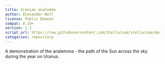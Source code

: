 ```yaml
---
title: Uranian analemma
author: Alexander Wolf
license: Public Domain
compat: 0.19+
version: 1.1
script_url: https://raw.githubusercontent.com/Stellarium/stellarium/master/scripts/uranian_analemma.ssc
categories: repository
---
```

A demonstration of the analemma - the path of the Sun across the sky during the year on Uranus.